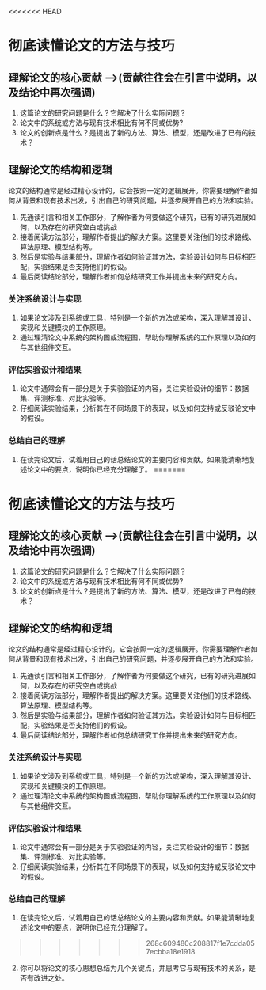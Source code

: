 <<<<<<< HEAD
# 彻底读懂论文的方法与技巧

## 理解论文的核心贡献 -->(贡献往往会在引言中说明，以及结论中再次强调)
1. 这篇论文的研究问题是什么？它解决了什么实际问题？
2. 论文中的系统或方法与现有技术相比有何不同或优势?
3. 论文的创新点是什么？是提出了新的方法、算法、模型，还是改进了已有的技术？

## 理解论文的结构和逻辑
论文的结构通常是经过精心设计的，它会按照一定的逻辑展开。你需要理解作者如何从背景和现有技术出发，引出自己的研究问题，并逐步展开自己的方法和实验。

1. 先通读引言和相关工作部分，了解作者为何要做这个研究，已有的研究进展如何，以及存在的研究空白或挑战
2. 接着阅读方法部分，理解作者提出的解决方案。这里要关注他们的技术路线、算法原理、模型结构等。
3. 然后是实验与结果部分，理解作者如何验证其方法，实验设计如何与目标相匹配，实验结果是否支持他们的假设。
4. 最后阅读结论部分，理解作者如何总结研究工作并提出未来的研究方向。

### 关注系统设计与实现
1. 如果论文涉及到系统或工具，特别是一个新的方法或架构，深入理解其设计、实现和关键模块的工作原理。
2. 通过理清论文中系统的架构图或流程图，帮助你理解系统的工作原理以及如何与其他组件交互。

### 评估实验设计和结果
1. 论文中通常会有一部分是关于实验验证的内容，关注实验设计的细节：数据集、评测标准、对比实验等。
2. 仔细阅读实验结果，分析其在不同场景下的表现，以及如何支持或反驳论文中的假设。

### 总结自己的理解
1. 在读完论文后，试着用自己的话总结论文的主要内容和贡献。如果能清晰地复述论文中的要点，说明你已经充分理解了。
=======
# 彻底读懂论文的方法与技巧

## 理解论文的核心贡献 -->(贡献往往会在引言中说明，以及结论中再次强调)
1. 这篇论文的研究问题是什么？它解决了什么实际问题？
2. 论文中的系统或方法与现有技术相比有何不同或优势?
3. 论文的创新点是什么？是提出了新的方法、算法、模型，还是改进了已有的技术？

## 理解论文的结构和逻辑
论文的结构通常是经过精心设计的，它会按照一定的逻辑展开。你需要理解作者如何从背景和现有技术出发，引出自己的研究问题，并逐步展开自己的方法和实验。

1. 先通读引言和相关工作部分，了解作者为何要做这个研究，已有的研究进展如何，以及存在的研究空白或挑战
2. 接着阅读方法部分，理解作者提出的解决方案。这里要关注他们的技术路线、算法原理、模型结构等。
3. 然后是实验与结果部分，理解作者如何验证其方法，实验设计如何与目标相匹配，实验结果是否支持他们的假设。
4. 最后阅读结论部分，理解作者如何总结研究工作并提出未来的研究方向。

### 关注系统设计与实现
1. 如果论文涉及到系统或工具，特别是一个新的方法或架构，深入理解其设计、实现和关键模块的工作原理。
2. 通过理清论文中系统的架构图或流程图，帮助你理解系统的工作原理以及如何与其他组件交互。

### 评估实验设计和结果
1. 论文中通常会有一部分是关于实验验证的内容，关注实验设计的细节：数据集、评测标准、对比实验等。
2. 仔细阅读实验结果，分析其在不同场景下的表现，以及如何支持或反驳论文中的假设。

### 总结自己的理解
1. 在读完论文后，试着用自己的话总结论文的主要内容和贡献。如果能清晰地复述论文中的要点，说明你已经充分理解了。
>>>>>>> 268c609480c208817f1e7cdda057ecbba18e1918
2. 你可以将论文的核心思想总结为几个关键点，并思考它与现有技术的关系，是否有改进之处。